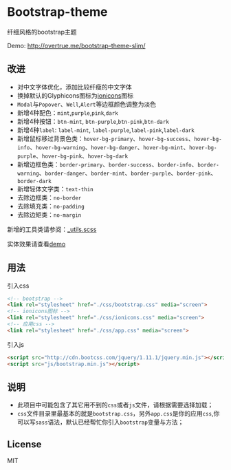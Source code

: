 # Bootstrap-theme
纤细风格的bootstrap主题

Demo: http://overtrue.me/bootstrap-theme-slim/

## 改进

- 对中文字体优化，添加比较纤瘦的中文字体
- 换掉默认的Glyphicons图标为[ionicons](http://ionicons.com)图标
- `Modal`与`Popover`、`Well`,`Alert`等边框颜色调整为淡色
- 新增4种配色：`mint`,`purple`,`pink`,`dark`
- 新增4种按钮：`btn-mint`, `btn-purple`,`btn-pink`,`btn-dark`
- 新增4种`label`: `label-mint`, `label-purple`,`label-pink`,`label-dark`
- 新增鼠标移过背景色类：`hover-bg-primary`、`hover-bg-success`、`hover-bg-info`、`hover-bg-warning`、`hover-bg-danger`、`hover-bg-mint`、`hover-bg-purple`、`hover-bg-pink`、`hover-bg-dark`
- 新增边框色类：`border-primary`、`border-success`、`border-info`、`border-warning`、`border-danger`、`border-mint`、`border-purple`、`border-pink`、`border-dark`
- 新增轻体文字类：`text-thin`
- 去除边框类：`no-border`
- 去除填充类：`no-padding`
- 去除边矩类：`no-margin`

新增的工具类请参阅：[_utils.scss](https://github.com/overtrue/bootstrap-theme-slim/blob/master/sass/_utils.scss)

实体效果请查看[demo](http://overtrue.me/bootstrap-theme-slim/)

## 用法

引入css

```html
<!-- bootstrap -->
<link rel="stylesheet" href="./css/bootstrap.css" media="screen">
<!-- ionicons图标 -->
<link rel="stylesheet" href="./css/ionicons.css" media="screen">
<!-- 应用css -->
<link rel="stylesheet" href="./css/app.css" media="screen">
```

引入js

```html
<script src="http://cdn.bootcss.com/jquery/1.11.1/jquery.min.js"></script>
<script src="js/bootstrap.min.js"></script>
```

## 说明

- 此项目中可能包含了其它用不到的`css`或者`js`文件，请根据需要选择加载；
- `css`文件目录里最基本的就是`bootstrap.css`，另外`app.css`是你的应用`css`,你可以写`sass`语法，默认已经帮忙你引入`bootstrap`变量与方法；

## License

MIT
